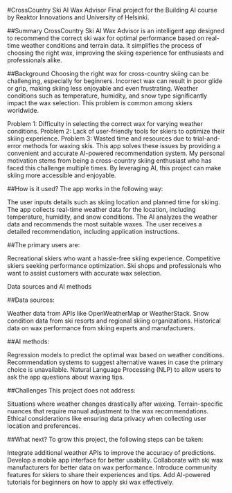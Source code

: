 #CrossCountry Ski AI Wax Advisor
Final project for the Building AI course by Reaktor Innovations and University of Helsinki.

##Summary
CrossCountry Ski AI Wax Advisor is an intelligent app designed to recommend the correct ski wax for optimal performance based on real-time weather conditions and terrain data. It simplifies the process of choosing the right wax, improving the skiing experience for enthusiasts and professionals alike.

##Background
Choosing the right wax for cross-country skiing can be challenging, especially for beginners. Incorrect wax can result in poor glide or grip, making skiing less enjoyable and even frustrating. Weather conditions such as temperature, humidity, and snow type significantly impact the wax selection. This problem is common among skiers worldwide.

Problem 1: Difficulty in selecting the correct wax for varying weather conditions.
Problem 2: Lack of user-friendly tools for skiers to optimize their skiing experience.
Problem 3: Wasted time and resources due to trial-and-error methods for waxing skis.
This app solves these issues by providing a convenient and accurate AI-powered recommendation system. My personal motivation stems from being a cross-country skiing enthusiast who has faced this challenge multiple times. By leveraging AI, this project can make skiing more accessible and enjoyable.

##How is it used?
The app works in the following way:

The user inputs details such as skiing location and planned time for skiing.
The app collects real-time weather data for the location, including temperature, humidity, and snow conditions.
The AI analyzes the weather data and recommends the most suitable waxes.
The user receives a detailed recommendation, including application instructions.

##The primary users are:

Recreational skiers who want a hassle-free skiing experience.
Competitive skiers seeking performance optimization.
Ski shops and professionals who want to assist customers with accurate wax selection.

Data sources and AI methods

##Data sources:

Weather data from APIs like OpenWeatherMap or WeatherStack.
Snow condition data from ski resorts and regional skiing organizations.
Historical data on wax performance from skiing experts and manufacturers.

##AI methods:

Regression models to predict the optimal wax based on weather conditions.
Recommendation systems to suggest alternative waxes in case the primary choice is unavailable.
Natural Language Processing (NLP) to allow users to ask the app questions about waxing tips.

##Challenges
This project does not address:

Situations where weather changes drastically after waxing.
Terrain-specific nuances that require manual adjustment to the wax recommendations.
Ethical considerations like ensuring data privacy when collecting user location and preferences.

##What next?
To grow this project, the following steps can be taken:

Integrate additional weather APIs to improve the accuracy of predictions.
Develop a mobile app interface for better usability.
Collaborate with ski wax manufacturers for better data on wax performance.
Introduce community features for skiers to share their experiences and tips.
Add AI-powered tutorials for beginners on how to apply ski wax effectively.
